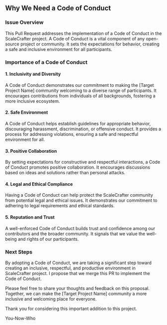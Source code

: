 ## Why We Need a Code of Conduct

### Issue Overview
This Pull Request addresses the implementation of a Code of Conduct in the ScaleCrafter project. A Code of Conduct is a vital component of any open-source project or community. It sets the expectations for behavior, creating a safe and inclusive environment for all participants.

### Importance of a Code of Conduct

#### 1. Inclusivity and Diversity
A Code of Conduct demonstrates our commitment to making the [Target Project Name] community welcoming to a diverse range of participants. It encourages contributions from individuals of all backgrounds, fostering a more inclusive ecosystem.

#### 2. Safe Environment
A Code of Conduct helps establish guidelines for appropriate behavior, discouraging harassment, discrimination, or offensive conduct. It provides a process for addressing violations, ensuring a safe and respectful environment for all.

#### 3. Positive Collaboration
By setting expectations for constructive and respectful interactions, a Code of Conduct promotes positive collaboration. It encourages discussions based on ideas and solutions rather than personal attacks.

#### 4. Legal and Ethical Compliance
Having a Code of Conduct can help protect the ScaleCrafter community from potential legal and ethical issues. It demonstrates our commitment to adhering to legal requirements and ethical standards.

#### 5. Reputation and Trust
A well-enforced Code of Conduct builds trust and confidence among our contributors and the broader community. It signals that we value the well-being and rights of our participants.

### Next Steps
By adopting a Code of Conduct, we are taking a significant step toward creating an inclusive, respectful, and productive environment in ScaleCrafter project. I propose that we merge this PR to implement the Code of Conduct.

Please feel free to share your thoughts and feedback on this proposal. Together, we can make the [Target Project Name] community a more inclusive and welcoming place for everyone.

Thank you for considering this important addition to this project.

You-Now-Who
